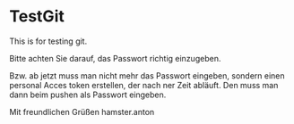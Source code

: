 # TestGit
This is for testing git.

Bitte achten Sie darauf, das Passwort richtig einzugeben.

Bzw. ab jetzt muss man nicht mehr das Passwort eingeben, sondern einen personal Acces token erstellen, der nach ner Zeit abläuft. Den muss man dann beim pushen als Passwort eingeben.

Mit freundlichen Grüßen
hamster.anton
